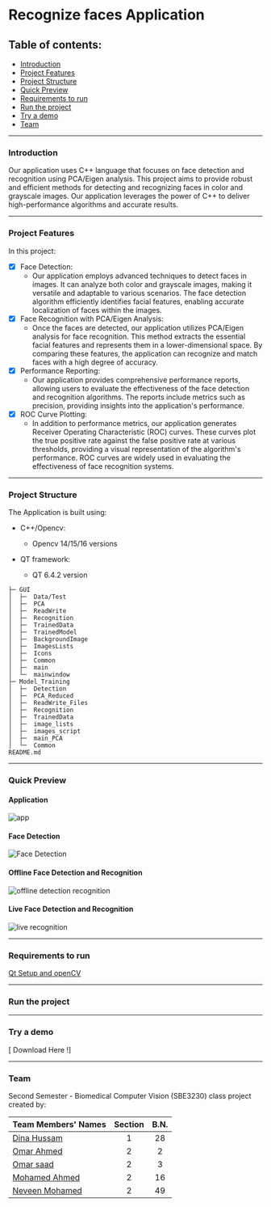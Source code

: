 # Recognize faces Application

## Table of contents:
- [Introduction](#introduction)
- [Project Features](#project-features)
- [Project Structure](#project-structure)
- [Quick Preview](#quick-preview)
- [Requirements to run](#Requirements-to-run)
- [Run the project](#Run-the-project)
- [Try a demo](#Try-a-demo)
- [Team]()
***

### Introduction
Our application uses C++ language that focuses on face detection and recognition using PCA/Eigen analysis. This project aims to provide robust and efficient methods for detecting and recognizing faces in color and grayscale images. Our application leverages the power of C++ to deliver high-performance algorithms and accurate results.
***

### Project Features
In this project:
- [x] Face Detection:
  - Our application employs advanced techniques to detect faces in images. It can analyze both color and grayscale images, making it versatile 
    and adaptable to various scenarios. The face detection algorithm efficiently identifies facial features, enabling accurate localization of 
    faces within the images.
- [x] Face Recognition with PCA/Eigen Analysis:
  - Once the faces are detected, our application utilizes PCA/Eigen analysis for face recognition. This method extracts the essential facial 
    features and represents them in a lower-dimensional space. By comparing these features, the application can recognize and match faces with a 
    high degree of accuracy.
- [x] Performance Reporting:
  - Our application provides comprehensive performance reports, allowing users to evaluate the effectiveness of the face detection and 
    recognition algorithms. The reports include metrics such as precision, providing insights into the application's performance.
- [x] ROC Curve Plotting:
  - In addition to performance metrics, our application generates Receiver Operating Characteristic (ROC) curves. These curves plot the true 
    positive rate against the false positive rate at various thresholds, providing a visual representation of the algorithm's performance. ROC 
    curves are widely used in evaluating the effectiveness of face recognition systems.


***
### Project Structure
The Application is built using:
- C++/Opencv:
  - Opencv 14/15/16 versions

- QT framework:
  - QT 6.4.2 version

```
├─ GUI
│  ├─  Data/Test
│  ├─  PCA
│  ├─  ReadWrite
│  ├─  Recognition
│  ├─  TrainedData
│  ├─  TrainedModel
│  ├─  BackgroundImage
│  ├─  ImagesLists
│  ├─  Icons
│  ├─  Common
│  ├─  main
│  └─  mainwindow
├─ Model_Training
│  ├─  Detection
│  ├─  PCA_Reduced
│  ├─  ReadWrite_Files
│  ├─  Recognition
│  ├─  TrainedData
│  ├─  image_lists
│  ├─  images_script
│  ├─  main_PCA
│  └─  Common
README.md
```
***

### Quick Preview

#### Application
![app](https://github.com/omaranwar21/CV_It-is-me/assets/94166833/935b3ea3-98a0-4b93-a00a-3a10b973f597)
#### Face Detection
![Face Detection](https://github.com/omaranwar21/CV_It-is-me/assets/94166833/ab0a9c45-f256-404b-8ca2-b4ceac5458c9)
#### Offline Face Detection and Recognition
![offline detection   recognition](https://github.com/omaranwar21/CV_It-is-me/assets/94166833/5db74e4e-b3d3-41cb-bcc6-518965d5539e)
#### Live Face Detection and Recognition
![live recognition](https://github.com/omaranwar21/CV_It-is-me/assets/94166833/a0d888fe-ca68-4736-a850-6f3b9a3c3ed9)

***
### Requirements to run 

[ Qt Setup and openCV ](https://github.com/Dinahussam/Impro-App/files/10972282/Qt.Setup.and.openCV.pdf)

***

### Run the project

***

### Try a demo

[ Download Here !]

***

### Team

Second Semester - Biomedical Computer Vision (SBE3230) class project created by:

| Team Members' Names                                  | Section | B.N. |
|------------------------------------------------------|:-------:|:----:|
| [Dina Hussam](https://github.com/Dinahussam)         |    1    |  28  |
| [Omar Ahmed ](https://github.com/omaranwar21)        |    2    |  2   |
| [Omar saad ](https://github.com/Omar-Saad-ELGharbawy)|    2    |  3   |
| [Mohamed Ahmed](https://github.com/MohamedAIsmail)   |    2    |  16  |
| [Neveen Mohamed](https://github.com/NeveenMohamed)   |    2    |  49  |

